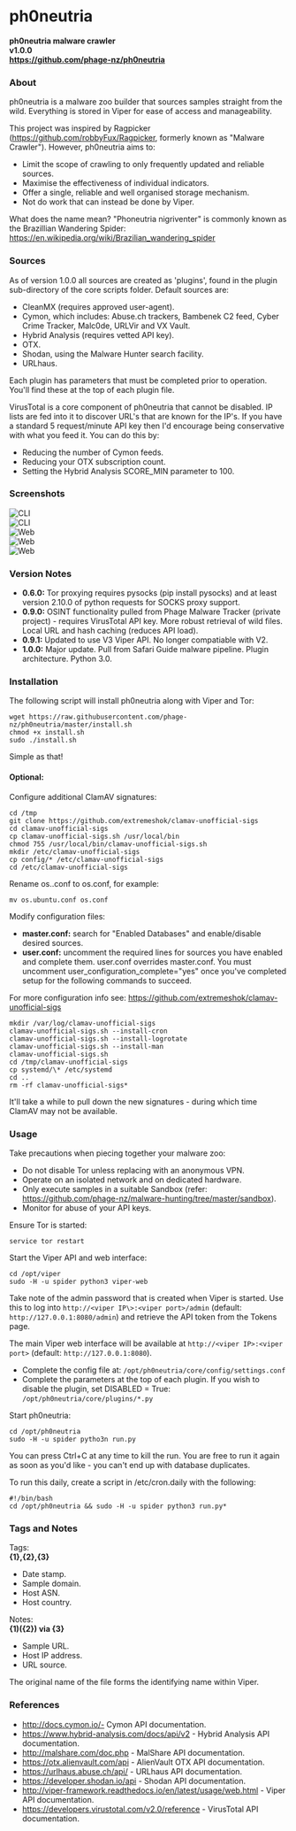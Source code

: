 # ph0neutria #
**ph0neutria malware crawler  
v1.0.0  
https://github.com/phage-nz/ph0neutria**

### About ###
ph0neutria is a malware zoo builder that sources samples straight from the wild. Everything is stored in Viper for ease of access and manageability.  

This project was inspired by Ragpicker (https://github.com/robbyFux/Ragpicker, formerly known as "Malware Crawler"). However, ph0neutria aims to:  
- Limit the scope of crawling to only frequently updated and reliable sources.  
- Maximise the effectiveness of individual indicators.  
- Offer a single, reliable and well organised storage mechanism.  
- Not do work that can instead be done by Viper.  

What does the name mean? "Phoneutria nigriventer" is commonly known as the Brazillian Wandering Spider: https://en.wikipedia.org/wiki/Brazilian_wandering_spider  


### Sources ###
As of version 1.0.0 all sources are created as 'plugins', found in the plugin sub-directory of the core scripts folder. Default sources are:  
- CleanMX (requires approved user-agent).  
- Cymon, which includes: Abuse.ch trackers, Bambenek C2 feed, Cyber Crime Tracker, Malc0de, URLVir and VX Vault.  
- Hybrid Analysis (requires vetted API key).  
- OTX.  
- Shodan, using the Malware Hunter search facility.  
- URLhaus.  

Each plugin has parameters that must be completed prior to operation. You'll find these at the top of each plugin file.  

VirusTotal is a core component of ph0neutria that cannot be disabled. IP lists are fed into it to discover URL's that are known for the IP's. If you have a standard 5 request/minute API key then I'd encourage being conservative with what you feed it. You can do this by:
- Reducing the number of Cymon feeds.  
- Reducing your OTX subscription count.  
- Setting the Hybrid Analysis SCORE_MIN parameter to 100.  


### Screenshots ###
![CLI](res/img/cli_1.png "Initial Spawning of Spiders")  
![CLI](res/img/cli_2.png "General Operation")  
![Web](res/img/viper_1.png "Main Sample Listing")  
![Web](res/img/viper_2.png "Sample Overview")  
![Web](res/img/viper_3.png "Sample Notes")  


### Version Notes ###
- **0.6.0:** Tor proxying requires pysocks (pip install pysocks) and at least version 2.10.0 of python requests for SOCKS proxy support.  
- **0.9.0:** OSINT functionality pulled from Phage Malware Tracker (private project) - requires VirusTotal API key. More robust retrieval of wild files. Local URL and hash caching (reduces API load).  
- **0.9.1:** Updated to use V3 Viper API. No longer compatiable with V2.  
- **1.0.0:** Major update. Pull from Safari Guide malware pipeline. Plugin architecture. Python 3.0.  


### Installation ###
The following script will install ph0neutria along with Viper and Tor:  

```
wget https://raw.githubusercontent.com/phage-nz/ph0neutria/master/install.sh  
chmod +x install.sh  
sudo ./install.sh  
```

Simple as that!

#### Optional: ####
Configure additional ClamAV signatures:  

```
cd /tmp  
git clone https://github.com/extremeshok/clamav-unofficial-sigs  
cd clamav-unofficial-sigs  
cp clamav-unofficial-sigs.sh /usr/local/bin  
chmod 755 /usr/local/bin/clamav-unofficial-sigs.sh  
mkdir /etc/clamav-unofficial-sigs  
cp config/* /etc/clamav-unofficial-sigs  
cd /etc/clamav-unofficial-sigs
```

Rename os.<yourdistro>.conf to os.conf, for example:  

```
mv os.ubuntu.conf os.conf  
```

Modify configuration files:  
- **master.conf:** search for "Enabled Databases" and enable/disable desired sources.  
- **user.conf:** uncomment the required lines for sources you have enabled and complete them. user.conf overrides master.conf. You must uncomment user_configuration_complete="yes" once you've completed setup for the following commands to succeed.  

For more configuration info see: https://github.com/extremeshok/clamav-unofficial-sigs  

```
mkdir /var/log/clamav-unofficial-sigs  
clamav-unofficial-sigs.sh --install-cron  
clamav-unofficial-sigs.sh --install-logrotate  
clamav-unofficial-sigs.sh --install-man  
clamav-unofficial-sigs.sh  
cd /tmp/clamav-unofficial-sigs  
cp systemd/\* /etc/systemd  
cd ..  
rm -rf clamav-unofficial-sigs*  
```

It'll take a while to pull down the new signatures - during which time ClamAV may not be available.


### Usage ###
Take precautions when piecing together your malware zoo:  
- Do not disable Tor unless replacing with an anonymous VPN.
- Operate on an isolated network and on dedicated hardware.
- Only execute samples in a suitable Sandbox (refer: https://github.com/phage-nz/malware-hunting/tree/master/sandbox).
- Monitor for abuse of your API keys.

Ensure Tor is started:  

`service tor restart`

Start the Viper API and web interface:  

```
cd /opt/viper  
sudo -H -u spider python3 viper-web
```

Take note of the admin password that is created when Viper is started. Use this to log into `http://<viper IP\>:<viper port>/admin` (default: `http://127.0.0.1:8080/admin`) and retrieve the API token from the Tokens page.  

The main Viper web interface will be available at `http://<viper IP>:<viper port>` (default: `http://127.0.0.1:8080`).  

- Complete the config file at: `/opt/ph0neutria/core/config/settings.conf`  
- Complete the parameters at the top of each plugin. If you wish to disable the plugin, set DISABLED = True: `/opt/ph0neutria/core/plugins/*.py`   

Start ph0neutria:  

```
cd /opt/ph0neutria  
sudo -H -u spider pytho3n run.py
```

You can press Ctrl+C at any time to kill the run. You are free to run it again as soon as you'd like - you can't end up with database duplicates.

To run this daily, create a script in /etc/cron.daily with the following:  

```
#!/bin/bash  
cd /opt/ph0neutria && sudo -H -u spider python3 run.py*
```

### Tags and Notes ###
Tags:  
**{1},{2},{3}**  

- Date stamp.  
- Sample domain.  
- Host ASN.  
- Host country.  

Notes:  
**{1)({2}) via {3}**

- Sample URL.  
- Host IP address.  
- URL source.  

The original name of the file forms the identifying name within Viper.


### References ###
- http://docs.cymon.io/- Cymon API documentation.  
- https://www.hybrid-analysis.com/docs/api/v2 - Hybrid Analysis API documentation.  
- http://malshare.com/doc.php - MalShare API documentation.  
- https://otx.alienvault.com/api - AlienVault OTX API documentation.  
- https://urlhaus.abuse.ch/api/ - URLhaus API documentation.  
- https://developer.shodan.io/api - Shodan API documentation.  
- http://viper-framework.readthedocs.io/en/latest/usage/web.html - Viper API documentation.  
- https://developers.virustotal.com/v2.0/reference - VirusTotal API documentation.  
